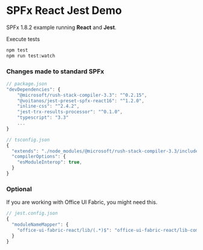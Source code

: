# SPFx React Jest Demo

SPFx 1.8.2 example running **React** and **Jest**.
    
Execute tests
```bash
npm test  
npm run test:watch
```

### Changes made to standard SPFx

```javascript
// package.json
"devDependencies": {
    "@microsoft/rush-stack-compiler-3.3": "^0.2.15",
    "@voitanos/jest-preset-spfx-react16": "^1.2.0",
    "inline-css": "^2.4.2",
    "jest-trx-results-processor": "^0.1.0",
    "typescript": "3.3"
    ...
}
```

```javascript
// tsconfig.json
{
  "extends": "./node_modules/@microsoft/rush-stack-compiler-3.3/includes/tsconfig-web.json",
  "compilerOptions": {
    "esModuleInterop": true,
  }
}
```

### Optional
If you are working with Office UI Fabric, you might need this.
```javascript
// jest.config.json
{
  "moduleNameMapper": {
    "office-ui-fabric-react/lib/(.*)$": "office-ui-fabric-react/lib-commonjs/$1"
  }
}
```
